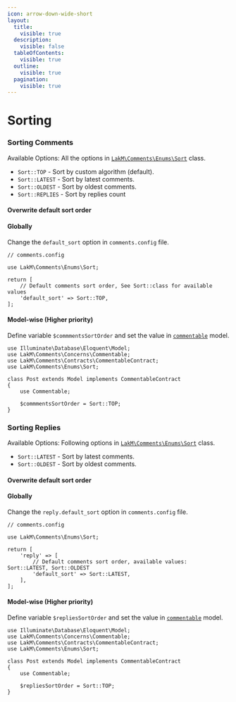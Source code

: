 ```yaml
---
icon: arrow-down-wide-short
layout:
  title:
    visible: true
  description:
    visible: false
  tableOfContents:
    visible: true
  outline:
    visible: true
  pagination:
    visible: true
---
```


# Sorting

### Sorting Comments

Available Options: All the options in [`LakM\Comments\Enums\Sort`](https://github.com/Lakshan-Madushanka/laravel-comments/blob/main/src/Enums/Sort.php) class.

* `Sort::TOP` - Sort by custom algorithm (default).
* `Sort::LATEST` - Sort by latest comments.
* `Sort::OLDEST` - Sort by oldest comments.
* `Sort::REPLIES` - Sort by replies count &#x20;

#### Overwrite default sort order

#### **Globally**

Change the `default_sort` option in `comments.config` file.

```
// comments.config

use LakM\Comments\Enums\Sort;

return [
    // Default comments sort order, See Sort::class for available values
    'default_sort' => Sort::TOP,
];
```

#### **Model-wise (Higher priority)**

Define variable `$commmentsSortOrder` and set the value in [`commentable`](../basics/usage.md#commentable-model) model.

```
use Illuminate\Database\Eloquent\Model;
use LakM\Comments\Concerns\Commentable;
use LakM\Comments\Contracts\CommentableContract;
use LakM\Comments\Enums\Sort;

class Post extends Model implements CommentableContract
{
    use Commentable;

    $commmentsSortOrder = Sort::TOP;
}
```

### Sorting Replies

Available Options: Following options in [`LakM\Comments\Enums\Sort`](https://github.com/Lakshan-Madushanka/laravel-comments/blob/main/src/Enums/Sort.php) class.

* `Sort::LATEST` - Sort by latest comments.
* `Sort::OLDEST` - Sort by oldest comments.

#### Overwrite default sort order

#### Globally

Change the `reply.default_sort` option in `comments.config` file.

```
// comments.config

use LakM\Comments\Enums\Sort;

return [
    'reply' => [
        // Default comments sort order, available values: Sort::LATEST, Sort::OLDEST
        'default_sort' => Sort::LATEST,
    ],
];
```

#### **Model-wise (Higher priority)**

Define variable `$repliesSortOrder` and set the value in [`commentable`](../basics/usage.md#commentable-model) model.

```
use Illuminate\Database\Eloquent\Model;
use LakM\Comments\Concerns\Commentable;
use LakM\Comments\Contracts\CommentableContract;
use LakM\Comments\Enums\Sort;

class Post extends Model implements CommentableContract
{
    use Commentable;

    $repliesSortOrder = Sort::TOP;
}
```
